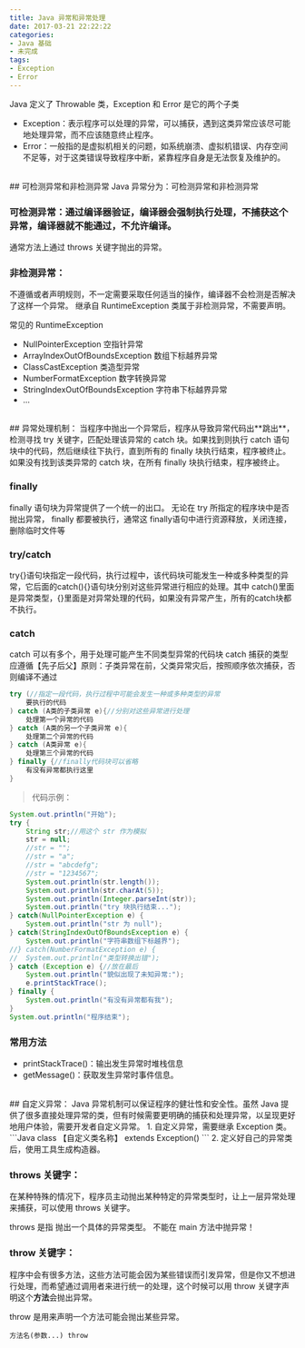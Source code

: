 ```yaml
---
title: Java 异常和异常处理
date: 2017-03-21 22:22:22
categories:
- Java 基础
- 未完成
tags: 
- Exception
- Error
---
```


Java 定义了 Throwable 类，Exception 和 Error 是它的两个子类
- Exception：表示程序可以处理的异常，可以捕获，遇到这类异常应该尽可能地处理异常，而不应该随意终止程序。
- Error：一般指的是虚拟机相关的问题，如系统崩溃、虚拟机错误、内存空间不足等，对于这类错误导致程序中断，紧靠程序自身是无法恢复及维护的。

<!--more-->

<br/>
## 可检测异常和非检测异常
Java 异常分为：可检测异常和非检测异常

### 可检测异常：通过编译器验证，编译器会强制执行处理，不捕获这个异常，编译器就不能通过，不允许编译。
通常方法上通过 throws 关键字抛出的异常。

### 非检测异常：
不遵循或者声明规则，不一定需要采取任何适当的操作，编译器不会检测是否解决了这样一个异常。
继承自 RuntimeException 类属于非检测异常，不需要声明。

常见的 RuntimeException
- NullPointerException 空指针异常
- ArrayIndexOutOfBoundsException 数组下标越界异常
- ClassCastException 类造型异常
- NumberFormatException 数字转换异常
- StringIndexOutOfBoundsException 字符串下标越界异常
- ...


<br/>
## 异常处理机制：
当程序中抛出一个异常后，程序从导致异常代码出**跳出**，检测寻找 try 关键字，匹配处理该异常的 catch 块。如果找到则执行 catch 语句块中的代码，然后继续往下执行，直到所有的 finally 块执行结束，程序被终止。
如果没有找到该类异常的 catch 块，在所有 finally 块执行结束，程序被终止。

### finally
finally 语句块为异常提供了一个统一的出口。
无论在 try 所指定的程序块中是否抛出异常， finally 都要被执行，通常这 finally语句中进行资源释放，关闭连接，删除临时文件等


### try/catch
try{}语句块指定一段代码，执行过程中，该代码块可能发生一种或多种类型的异常，它后面的catch(){}语句块分别对这些异常进行相应的处理。其中 catch()里面是异常类型，{}里面是对异常处理的代码，如果没有异常产生，所有的catch块都不执行。

### catch
catch 可以有多个，用于处理可能产生不同类型异常的代码块
catch 捕获的类型应遵循【先子后父】原则：子类异常在前，父类异常灾后，按照顺序依次捕获，否则编译不通过
```Java
try (//指定一段代码，执行过程中可能会发生一种或多种类型的异常
	要执行的代码
) catch (A类的子类异常 e){//分别对这些异常进行处理
	处理第一个异常的代码
} catch (A类的另一个子类异常 e){
	处理第二个异常的代码
} catch (A类异常 e){
	处理第三个异常的代码
} finally {//finally代码块可以省略
	有没有异常都执行这里
}
```

>代码示例：
```Java
System.out.println("开始");
try {
	String str;//用这个 str 作为模拟
	str = null;
	//str = "";
	//str = "a";
	//str = "abcdefg";
	//str = "1234567";
	System.out.println(str.length());
	System.out.println(str.charAt(5));
	System.out.println(Integer.parseInt(str));
	System.out.println("try 块执行结束...");
} catch(NullPointerException e) {
	System.out.println("str 为 null");
} catch(StringIndexOutOfBoundsException e) {
	System.out.println("字符串数组下标越界");
//} catch(NumberFormatException e) {
//	System.out.println("类型转换出错");
} catch (Exception e) {//放在最后
	System.out.println("貌似出现了未知异常:");
	e.printStackTrace();
} finally {
	System.out.println("有没有异常都有我");
}
System.out.println("程序结束");
```


### 常用方法
- printStackTrace()：输出发生异常时堆栈信息
- getMessage()：获取发生异常时事件信息。

<br/>
## 自定义异常：
Java 异常机制可以保证程序的健壮性和安全性。虽然 Java 提供了很多直接处理异常的类，但有时候需要更明确的捕获和处理异常，以呈现更好地用户体验，需要开发者自定义异常。
1. 自定义异常，需要继承 Exception 类。
```Java
class 【自定义类名称】 extends Exception()
```
2. 定义好自己的异常类后，使用工具生成构造器。

### throw**s** 关键字：
在某种特殊的情况下，程序员主动抛出某种特定的异常类型时，让上一层异常处理来捕获，可以使用 throws 关键字。

throws 是指 抛出一个具体的异常类型。
不能在 main 方法中抛异常！


### throw 关键字：
程序中会有很多方法，这些方法可能会因为某些错误而引发异常，但是你又不想进行处理，而希望通过调用者来进行统一的处理，这个时候可以用 throw 关键字声明这个**方法**会抛出异常。

throw 是用来声明一个方法可能会抛出某些异常。

```Jaava
方法名(参数...) throw
```